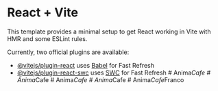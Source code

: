 # React + Vite

This template provides a minimal setup to get React working in Vite with HMR and some ESLint rules.

Currently, two official plugins are available:

- [@vitejs/plugin-react](https://github.com/vitejs/vite-plugin-react/blob/main/packages/plugin-react/README.md) uses [Babel](https://babeljs.io/) for Fast Refresh
- [@vitejs/plugin-react-swc](https://github.com/vitejs/vite-plugin-react-swc) uses [SWC](https://swc.rs/) for Fast Refresh
#   A n i m a _ C a f e  
 #   A n i m a _ C a f e  
 #   A n i m a _ C a f e  
 #   A n i m a _ C a f e  
 #   A n i m a _ C a f e _ F r a n c o  
 